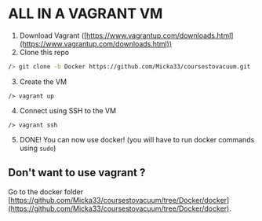 # ALL IN A VAGRANT VM

1. Download Vagrant ([https://www.vagrantup.com/downloads.html](https://www.vagrantup.com/downloads.html))
2. Clone this repo 
  ```bash
  /> git clone -b Docker https://github.com/Micka33/coursestovacuum.git .
  ```
3. Create the VM
  ```
  /> vagrant up
  ```
4. Connect using SSH to the VM
  ```
  /> vagrant ssh
  ```
5. DONE! You can now use docker! (you will have to run docker commands using `sudo`)

## Don't want to use vagrant ?

Go to the docker folder [https://github.com/Micka33/coursestovacuum/tree/Docker/docker](https://github.com/Micka33/coursestovacuum/tree/Docker/docker).  
